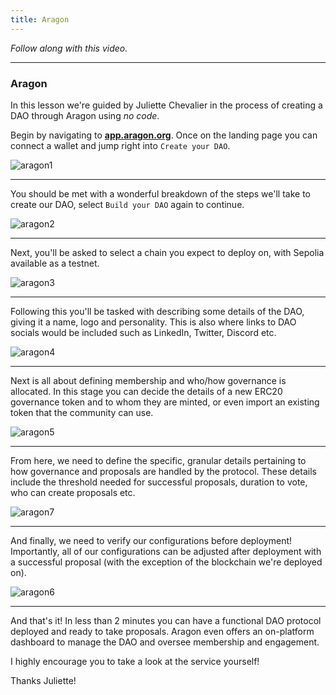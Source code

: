 ```yaml
---
title: Aragon
---
```


_Follow along with this video._

---

### Aragon

In this lesson we're guided by Juliette Chevalier in the process of creating a DAO through Aragon using _no code_.

Begin by navigating to [**app.aragon.org**](https://app.aragon.org/). Once on the landing page you can connect a wallet and jump right into `Create your DAO`.

![aragon1](/foundry-daos/2-aragon/aragon1.png)

---

You should be met with a wonderful breakdown of the steps we'll take to create our DAO, select `Build your DAO` again to continue.

![aragon2](/foundry-daos/2-aragon/aragon2.png)

---

Next, you'll be asked to select a chain you expect to deploy on, with Sepolia available as a testnet.

![aragon3](/foundry-daos/2-aragon/aragon3.png)

---

Following this you'll be tasked with describing some details of the DAO, giving it a name, logo and personality. This is also where links to DAO socials would be included such as LinkedIn, Twitter, Discord etc.

![aragon4](/foundry-daos/2-aragon/aragon4.png)

---

Next is all about defining membership and who/how governance is allocated. In this stage you can decide the details of a new ERC20 governance token and to whom they are minted, or even import an existing token that the community can use.

![aragon5](/foundry-daos/2-aragon/aragon5.png)

---

From here, we need to define the specific, granular details pertaining to how governance and proposals are handled by the protocol. These details include the threshold needed for successful proposals, duration to vote, who can create proposals etc.

![aragon7](/foundry-daos/2-aragon/aragon7.png)

---

And finally, we need to verify our configurations before deployment! Importantly, all of our configurations can be adjusted after deployment with a successful proposal (with the exception of the blockchain we're deployed on).

![aragon6](/foundry-daos/2-aragon/aragon6.png)

---

And that's it! In less than 2 minutes you can have a functional DAO protocol deployed and ready to take proposals. Aragon even offers an on-platform dashboard to manage the DAO and oversee membership and engagement.

I highly encourage you to take a look at the service yourself!

Thanks Juliette!
